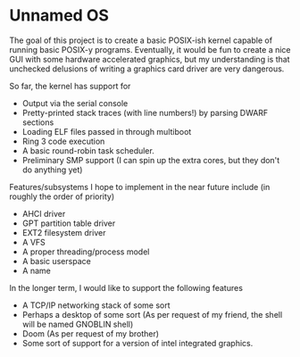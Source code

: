 # Unnamed OS

The goal of this project is to create a basic POSIX-ish kernel capable of running basic POSIX-y programs. Eventually, it would be fun to create a nice GUI with some hardware accelerated graphics, but my understanding is that unchecked delusions of writing a graphics card driver are very dangerous.

So far, the kernel has support for
* Output via the serial console
* Pretty-printed stack traces (with line numbers!) by parsing DWARF sections
* Loading ELF files passed in through multiboot
* Ring 3 code execution
* A basic round-robin task scheduler.
* Preliminary SMP support (I can spin up the extra cores, but they don't do anything yet)

Features/subsystems I hope to implement in the near future include (in roughly the order of priority)

* AHCI driver
* GPT partition table driver
* EXT2 filesystem driver
* A VFS
* A proper threading/process model
* A basic userspace
* A name

In the longer term, I would like to support the following features

* A TCP/IP networking stack of some sort
* Perhaps a desktop of some sort (As per request of my friend, the shell will be named GNOBLIN shell)
* Doom (As per request of my brother)
* Some sort of support for a version of intel integrated graphics.
